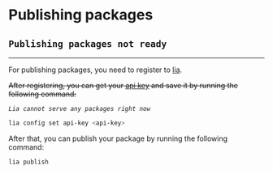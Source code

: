 # Publishing packages


## `Publishing packages not ready`



---

For publishing packages, you need to register to [lia](https://lia.ellie-lang.org).

~~After registering, you can get your [api key](https://lia.ellie-lang.org/api-key) and save it by running the following command:~~

_`Lia cannot serve any packages right now`_

```sh
lia config set api-key <api-key>
```

After that, you can publish your package by running the following command:

```sh
lia publish
```
